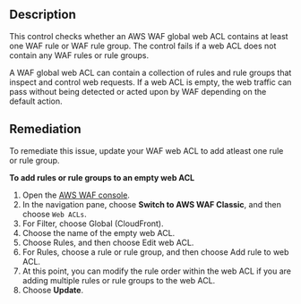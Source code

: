 ## Description

This control checks whether an AWS WAF global web ACL contains at least one WAF rule or WAF rule group. The control fails if a web ACL does not contain any WAF rules or rule groups.

A WAF global web ACL can contain a collection of rules and rule groups that inspect and control web requests. If a web ACL is empty, the web traffic can pass without being detected or acted upon by WAF depending on the default action.

## Remediation

To remediate this issue, update your WAF web ACL to add atleast one rule or rule group.

**To add rules or rule groups to an empty web ACL**

1. Open the [AWS WAF console](https://console.aws.amazon.com/wafv2/).
2. In the navigation pane, choose **Switch to AWS WAF Classic**, and then choose `Web ACLs`.
3. For Filter, choose Global (CloudFront).
4. Choose the name of the empty web ACL.
5. Choose Rules, and then choose Edit web ACL.
6. For Rules, choose a rule or rule group, and then choose Add rule to web ACL.
7. At this point, you can modify the rule order within the web ACL if you are adding multiple rules or rule groups to the web ACL.
8. Choose **Update**.